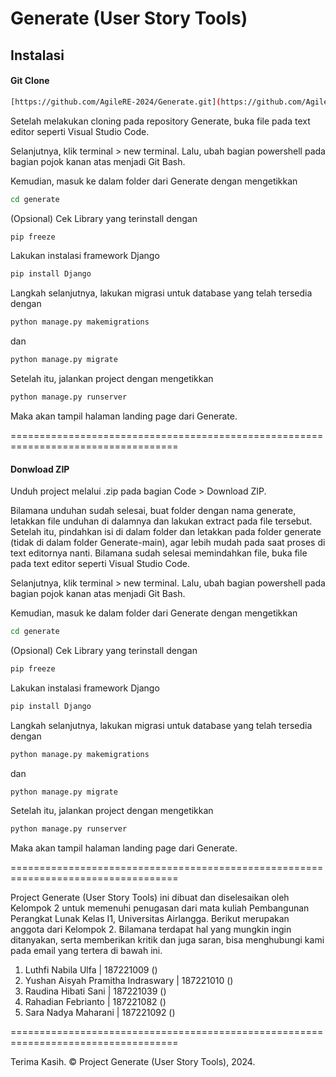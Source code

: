 # Generate (User Story Tools)

## Instalasi

#### Git Clone
```bash
[https://github.com/AgileRE-2024/Generate.git](https://github.com/AgileRE-2024/Generate.git)
```

Setelah melakukan cloning pada repository Generate, buka file pada text editor seperti Visual Studio Code.

Selanjutnya, klik terminal > new terminal.
Lalu, ubah bagian powershell pada bagian pojok kanan atas menjadi Git Bash.

Kemudian, masuk ke dalam folder dari Generate dengan mengetikkan
```bash
cd generate
```

(Opsional) Cek Library yang terinstall dengan
```bash
pip freeze
```

Lakukan instalasi framework Django
```bash
pip install Django
```

Langkah selanjutnya, lakukan migrasi untuk database yang telah tersedia dengan
```bash
python manage.py makemigrations
```

dan

```bash
python manage.py migrate
```

Setelah itu, jalankan project dengan mengetikkan
```bash
python manage.py runserver
```

Maka akan tampil halaman landing page dari Generate.

===================================================================================
#### Donwload ZIP
Unduh project melalui .zip pada bagian Code > Download ZIP.

Bilamana unduhan sudah selesai, buat folder dengan nama generate, letakkan file unduhan di dalamnya dan lakukan extract pada file tersebut.
Setelah itu, pindahkan isi di dalam folder dan letakkan pada folder generate (tidak di dalam folder Generate-main), agar lebih mudah pada saat proses di text editornya nanti.
Bilamana sudah selesai memindahkan file, buka file pada text editor seperti Visual Studio Code.

Selanjutnya, klik terminal > new terminal.
Lalu, ubah bagian powershell pada bagian pojok kanan atas menjadi Git Bash.

Kemudian, masuk ke dalam folder dari Generate dengan mengetikkan
```bash
cd generate
```

(Opsional) Cek Library yang terinstall dengan
```bash
pip freeze
```

Lakukan instalasi framework Django
```bash
pip install Django
```

Langkah selanjutnya, lakukan migrasi untuk database yang telah tersedia dengan
```bash
python manage.py makemigrations
```

dan

```bash
python manage.py migrate
```

Setelah itu, jalankan project dengan mengetikkan
```bash
python manage.py runserver
```

Maka akan tampil halaman landing page dari Generate.

===================================================================================

Project Generate (User Story Tools) ini dibuat dan diselesaikan oleh Kelompok 2 untuk memenuhi penugasan dari mata kuliah Pembangunan Perangkat Lunak Kelas I1, Universitas Airlangga.
Berikut merupakan anggota dari Kelompok 2. Bilamana terdapat hal yang mungkin ingin ditanyakan, serta memberikan kritik dan juga saran, bisa menghubungi kami pada email yang tertera di bawah ini.

1. Luthfi Nabila Ulfa | 187221009                  ()
2. Yushan Aisyah Pramitha Indraswary | 187221010   ()
3. Raudina Hibati Sani | 187221039                 ()
4. Rahadian Febrianto  | 187221082                 ()
5. Sara Nadya Maharani | 187221092                 ()

===================================================================================

Terima Kasih.
© Project Generate (User Story Tools), 2024.
